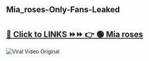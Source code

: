 
 ## Mia_roses-Only-Fans-Leaked

# <h2><a href="https://clipsfans.com/Mia_roses&ref=git">🔗 Click to LINKS ⏩⏩ 👉 🟢 Mia roses </a></h2>

<a href="https://clipsfans.com/Mia_roses&ref=git" rel="nofollow" data-target="animated-image.originalLink"><img src="https://i.ibb.co.com/xMMVF88/686577567.gif" alt="Viral Video Original" style="max-width: 100%; display: inline-block;" data-target="animated-image.originalImage"></a>
